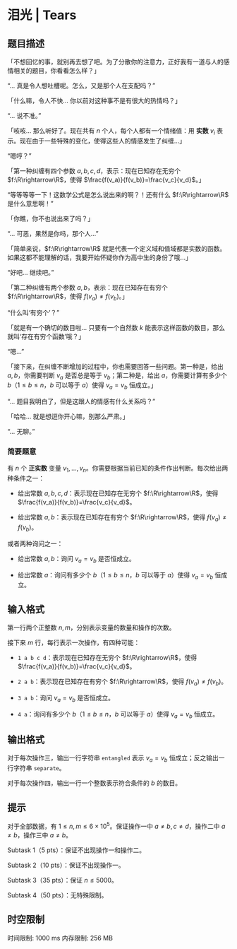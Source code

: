 # 泪光 | Tears

## 题目描述

「不想回忆的事，就别再去想了吧。为了分散你的注意力，正好我有一道与人的感情相关的题目，你看看怎么样？」

“… 真是令人想吐槽呢。怎么，又是那个人在支配吗？”

「什么嘛，令人不快… 你以前对这种事不是有很大的热情吗？」

“… 说不准。”

「咳咳… 那么听好了。现在共有 $n$ 个人，每个人都有一个情绪值：用 **实数** $v_i$ 表示。现在由于一些特殊的变化，使得这些人的情感发生了纠缠…」

“嗯哼？”

「第一种纠缠有四个参数 $a,b,c,d$，表示：现在已知存在无穷个 $f:\R\rightarrow\R$，使得 $\frac{f(v_a)}{f(v_b)}=\frac{v_c}{v_d}$。」

“等等等等一下！这数学公式是怎么说出来的啊？！还有什么 $f:\R\rightarrow\R$ 是什么意思啊！”

「你瞧，你不也说出来了吗？」

“… 可恶，果然是你吗，那个人…”

「简单来说，$f:\R\rightarrow\R$ 就是代表一个定义域和值域都是实数的函数。如果这都不能理解的话，我要开始怀疑你作为高中生的身份了哦…」

“好吧… 继续吧。”

「第二种纠缠有两个参数 $a,b$，表示：现在已知存在有穷个 $f:\R\rightarrow\R$，使得 $f(v_a)\ne f(v_b)$。」

“什么叫‘有穷个’？”

「就是有一个确切的数目啦… 只要有一个自然数 $k$ 能表示这样函数的数目，那么就叫‘存在有穷个函数’哦？」

“嗯…”

「接下来，在纠缠不断增加的过程中，你也需要回答一些问题。第一种是，给出 $a,b$，你需要判断 $v_a$ 是否总是等于 $v_b$；第二种是，给出 $a$，你需要计算有多少个 $b$（$1\le b\le n$，$b$ 可以等于 $a$）使得 $v_a=v_b$ 恒成立。」

“… 题目我明白了，但是这跟人的情感有什么关系吗？”

「哈哈… 就是想逗你开心嘛，别那么严肃。」

“… 无聊。”

### 简要题意

有 $n$ 个 **正实数** 变量 $v_1,\dots,v_n$。你需要根据当前已知的条件作出判断。每次给出两种条件之一：

- 给出常数 $a,b,c,d$：表示现在已知存在无穷个 $f:\R\rightarrow\R$，使得 $\frac{f(v_a)}{f(v_b)}=\frac{v_c}{v_d}$。

- 给出常数 $a,b$：表示现在已知存在有穷个 $f:\R\rightarrow\R$，使得 $f(v_a)\ne f(v_b)$。

或者两种询问之一：

- 给出常数 $a,b$：询问 $v_a=v_b$ 是否恒成立。

- 给出常数 $a$：询问有多少个 $b$（$1\le b\le n$，$b$ 可以等于 $a$）使得 $v_a=v_b$ 恒成立。

## 输入格式

第一行两个正整数 $n,m$，分别表示变量的数量和操作的次数。

接下来 $m$ 行，每行表示一次操作，有四种可能：

- `1 a b c d`：表示现在已知存在无穷个 $f:\R\rightarrow\R$，使得 $\frac{f(v_a)}{f(v_b)}=\frac{v_c}{v_d}$。

- `2 a b`：表示现在已知存在有穷个 $f:\R\rightarrow\R$，使得 $f(v_a)\ne f(v_b)$。

- `3 a b`：询问 $v_a=v_b$ 是否恒成立。

- `4 a`：询问有多少个 $b$（$1\le b\le n$，$b$ 可以等于 $a$）使得 $v_a=v_b$ 恒成立。

## 输出格式

对于每次操作三，输出一行字符串 `entangled` 表示 $v_a=v_b$ 恒成立；反之输出一行字符串 `separate`。

对于每次操作四，输出一行一个整数表示符合条件的 $b$ 的数目。

## 提示

对于全部数据，有 $1\le n,m\le 6\times 10^5$。保证操作一中 $a\ne b,c\ne d$，操作二中 $a\ne b$，操作三中 $a\ne b$。

Subtask 1（5 pts）：保证不出现操作一和操作二。

Subtask 2（10 pts）：保证不出现操作一。

Subtask 3（35 pts）：保证 $n\le 5000$。

Subtask 4（50 pts）：无特殊限制。

## 时空限制

时间限制: 1000 ms
内存限制: 256 MB
